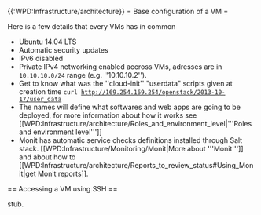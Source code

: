 {{:WPD:Infrastructure/architecture}}
= Base configuration of a VM =

Here is a few details that every VMs has in common

* Ubuntu 14.04 LTS
* Automatic security updates
* IPv6 disabled
* Private IPv4 networking enabled accross VMs, adresses are in <code>10.10.10.0/24</code> range (e.g. ''10.10.10.2'').
* Get to know what was the ''cloud-init'' "userdata" scripts given at creation time <code>curl http://169.254.169.254/openstack/2013-10-17/user_data</code>
* The names will define what softwares and web apps are going to be deployed, for more information about how it works see [[WPD:Infrastructure/architecture/Roles_and_environment_level|'''Roles and environment level''']]
* Monit has automatic service checks definitions installed through Salt stack. [[WPD:Infrastructure/Monitoring/Monit|More about '''Monit''']] and about how to [[WPD:Infrastructure/architecture/Reports_to_review_status#Using_Monit|get Monit reports]].

== Accessing a VM using SSH ==

stub.